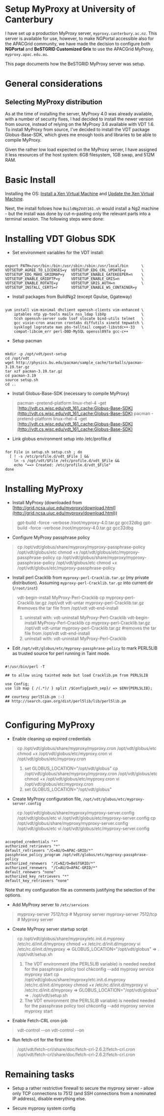 # Setup MyProxy at University of Canterbury

I have set up a production MyProxy server, `myproxy.canterbury.ac.nz`.  This server is available for use, however, to make NGPortal accessible also for the APACGrid community, we have made the decision to configure both **NGPortal** and **BeSTGRID Customized Grix** to use the APACGrid MyProxy, `myproxy.apac.edu.au`.

This page documents how the BeSTGRID MyProxy server was setup.

# General considerations

## Selecting MyProxy distribution

As at the time of installing the server, MyProxy 4.0 was already available, with a number of security fixes, I had decided to install the newer version from source, instead of relying on the MyProxy 3.6 available with VDT 1.6.  To install MyProxy from source, I've decided to install the VDT package Globus-Base-SDK, which gives me enough tools and libraries to be able to compile MyProxy.

Given the rather low load expected on the MyProxy server, I have assigned it less resources of the host system: 6GB filesystem, 1GB swap, and 512M RAM.

# Basic Install

Installing the OS: [Install a Xen Virtual Machine](bootstrapping-a-virtual-machine-at-university-of-canterbury.md) and [Update the Xen Virtual Machine](updating-a-virtual-machine-at-university-of-canterbury.md).

Next, the install follows how `BuildNg2Vdt161.sh` would install a Ng2 machine - but the install was done by cut-n-pasting only the relevant parts into a terminal session.  The following steps were done:

# Installing VDT Globus SDK

- Set environment variables for the VDT install:

``` 

export PATH=/usr/bin:/bin:/usr/sbin:/sbin:/usr/local/bin      \
VDTSETUP_AGREE_TO_LICENSES=y  VDTSETUP_EDG_CRL_UPDATE=y       \
VDTSETUP_EDG_MAKE_GRIDMAP=y   VDTSETUP_ENABLE_GATEKEEPER=n    \
VDTSETUP_ENABLE_GRIDFTP=y     VDTSETUP_ENABLE_GRIS=n          \
VDTSETUP_ENABLE_ROTATE=y      VDTSETUP_GRIS_AUTH=n            \
VDTSETUP_INSTALL_CERTS=r      VDTSETUP_ENABLE_WS_CONTAINER=y

```
- Install packages from BuildNg2 (except Gpulse, Ggateway)

``` 

yum install vim-minimal dhclient openssh-clients vim-enhanced \
    iptables ntp yp-tools mailx nss_ldap libXp                \
    tcsh openssh-server sudo lsof slocate bind-utils telnet   \
    gcc vixie-cron anacron crontabs diffutils xinetd tmpwatch \
    sysklogd logrotate man pbs-telltail compat-libstdc++-33   \
    compat-libcom_err perl-DBD-MySQL openssl097a gcc-c++

```
- Setup pacman

``` 

mkdir -p /opt/vdt/post-setup
cd /opt/vdt
wget http://physics.bu.edu/pacman/sample_cache/tarballs/pacman-3.19.tar.gz 
tar xzf pacman-3.19.tar.gz
cd pacman-3.19
source setup.sh
cd ..

```
- Install Globus-Base-SDK (necessary to compile MyProxy)


>  pacman -pretend-platform linux-rhel-4 -get [http://vdt.cs.wisc.edu/vdt_161_cache:Globus-Base-SDK](http://vdt.cs.wisc.edu/vdt_161_cache:Globus-Base-SDK)
>  pacman -pretend-platform linux-rhel-4 -get [http://vdt.cs.wisc.edu/vdt_161_cache:Globus-Base-SDK](http://vdt.cs.wisc.edu/vdt_161_cache:Globus-Base-SDK)

- Link globus environment setup into /etc/profile.d

``` 

for File in setup.sh setup.csh ; do
  [ ! -s /etc/profile.d/vdt_$File ] &&
    ln -s /opt/vdt/$File /etc/profile.d/vdt_$File &&
    echo "==> Created: /etc/profile.d/vdt_$File"
done

```

# Installing MyProxy

- Install MyProxy (downloaded from [http://grid.ncsa.uiuc.edu/myproxy/download.html](http://grid.ncsa.uiuc.edu/myproxy/download.html))


>  gpt-build -force -verbose /root/myproxy-4.0.tar.gz gcc32dbg
>  gpt-build -force -verbose /root/myproxy-4.0.tar.gz gcc32dbg

- Configure MyProxy passphrase policy


>  cp /opt/vdt/globus/share/myproxy/myproxy-passphrase-policy /opt/vdt/globus/etc
>  chmod +x /opt/vdt/globus/etc/myproxy-passphrase-policy
>  cp /opt/vdt/globus/share/myproxy/myproxy-passphrase-policy /opt/vdt/globus/etc
>  chmod +x /opt/vdt/globus/etc/myproxy-passphrase-policy

- Install perl Cracklib from `myproxy-perl-Cracklib.tar.gz` (my private distribution).  Assuming `myproxy-perl-Cracklib.tar.gz` into current dir (`/root/inst`)


>  vdt-begin-install MyProxy-Perl-Cracklib
>  cp myproxy-perl-Cracklib.tar.gz /opt/vdt
>  vdt-untar myproxy-perl-Cracklib.tar.gz #removes the tar file from /opt/vdt
>  vdt-end-install
> 1. uninstall with: vdt-uninstall MyProxy-Perl-Cracklib
>  vdt-begin-install MyProxy-Perl-Cracklib
>  cp myproxy-perl-Cracklib.tar.gz /opt/vdt
>  vdt-untar myproxy-perl-Cracklib.tar.gz #removes the tar file from /opt/vdt
>  vdt-end-install
> 1. uninstall with: vdt-uninstall MyProxy-Perl-Cracklib

- Edit `/opt/vdt/globus/etc/myproxy-passphrase-policy` to mark PERL5LIB as trusted source for perl running in Taint mode.

``` 

#!/usr/bin/perl -T

## to allow using tainted mode but load Cracklib.pm from PERL5LIB

use Config;
use lib map { /(.*)/ } split /$Config{path_sep}/ => $ENV{PERL5LIB};

## courtesy perl5lib.pm :-)
## http://search.cpan.org/dist/perl5lib/lib/perl5lib.pm


```

# Configuring MyProxy

- Enable cleaning up expired credentials


>  cp /opt/vdt/globus/share/myproxy/myproxy.cron /opt/vdt/globus/etc
>  chmod +x /opt/vdt/globus/etc/myproxy.cron
>  vi /opt/vdt/globus/etc/myproxy.cron
> 1. set GLOBUS_LOCATION="/opt/vdt/globus"
>  cp /opt/vdt/globus/share/myproxy/myproxy.cron /opt/vdt/globus/etc
>  chmod +x /opt/vdt/globus/etc/myproxy.cron
>  vi /opt/vdt/globus/etc/myproxy.cron
> 1. set GLOBUS_LOCATION="/opt/vdt/globus"

- Create MyProxy configuration file, `/opt/vdt/globus/etc/myproxy-server.config`


>  cp /opt/vdt/globus/share/myproxy/myproxy-server.config /opt/vdt/globus/etc
>  vi /opt/vdt/globus/etc/myproxy-server.config
>  cp /opt/vdt/globus/share/myproxy/myproxy-server.config /opt/vdt/globus/etc
>  vi /opt/vdt/globus/etc/myproxy-server.config

``` 

accepted_credentials "*"
authorized_retrievers "*"
default_retrievers "/C=AU/O=APAC-GRID/*"
passphrase_policy_program /opt/vdt/globus/etc/myproxy-passphrase-policy
authorized_renewers  "/C=NZ/O=BeSTGRID/*"
authorized_renewers  "/C=AU/O=APAC-GRID/*"
default_renewers "none"
authorized_key_retrievers "*"
default_key_retrievers "none"

```

Note that my configuration file as comments justifying the selection of the options.

- Add MyProxy server to `/etc/services`


>  myproxy-server  7512/tcp                        # Myproxy server
>  myproxy-server  7512/tcp                        # Myproxy server

- Create MyProxy server startup script


>  cp /opt/vdt/globus/share/myproxy/etc.init.d.myproxy /etc/rc.d/init.d/myproxy
>  chmod +x /etc/rc.d/init.d/myproxy
>  vi /etc/rc.d/init.d/myproxy
>    => GLOBUS_LOCATION="/opt/vdt/globus"
>    => . /opt/vdt/setup.sh
> 1. The VDT environment (the PERL5LIB variable) is needed needed for the passphrase policy tool
>  chkconfig --add myproxy
>  service myproxy start
>  cp /opt/vdt/globus/share/myproxy/etc.init.d.myproxy /etc/rc.d/init.d/myproxy
>  chmod +x /etc/rc.d/init.d/myproxy
>  vi /etc/rc.d/init.d/myproxy
>    => GLOBUS_LOCATION="/opt/vdt/globus"
>    => . /opt/vdt/setup.sh
> 1. The VDT environment (the PERL5LIB variable) is needed needed for the passphrase policy tool
>  chkconfig --add myproxy
>  service myproxy start

- Enable Fetch-CRL cron-job


>  vdt-control --on
>  vdt-control --on

- Run fetch-crl for the first time


>  /opt/vdt/fetch-crl/share/doc/fetch-crl-2.6.2/fetch-crl.cron
>  /opt/vdt/fetch-crl/share/doc/fetch-crl-2.6.2/fetch-crl.cron

# Remaining tasks

- Setup a rather restrictive firewall to secure the myproxy server - allow only TCP connections to 7512 (and SSH connections from a nominated IP address), disable everything else.

- Secure myproxy system config
